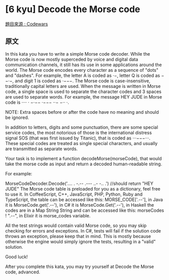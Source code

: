 ﻿# [6 kyu] Decode the Morse code
[題目來源 : Codewars](https://www.codewars.com/kata/decode-the-morse-code/train/csharp)

## 原文

In this kata you have to write a simple Morse code decoder. While the Morse code is now mostly superceded by voice and digital data communication channels, it still has its use in some applications around the world.
The Morse code encodes every character as a sequence of "dots" and "dashes". For example, the letter A is coded as ·−, letter Q is coded as −−·−, and digit 1 is coded as ·−−−. The Morse code is case-insensitive, traditionally capital letters are used. When the message is written in Morse code, a single space is used to separate the character codes and 3 spaces are used to separate words. For example, the message HEY JUDE in Morse code is ···· · −·−−   ·−−− ··− −·· ·.

NOTE: Extra spaces before or after the code have no meaning and should be ignored.

In addition to letters, digits and some punctuation, there are some special service codes, the most notorious of those is the international distress signal SOS (that was first issued by Titanic), that is coded as ···−−−···. These special codes are treated as single special characters, and usually are transmitted as separate words.

Your task is to implement a function decodeMorse(morseCode), that would take the morse code as input and return a decoded human-readable string.

For example:

MorseCodeDecoder.Decode('.... . -.--   .--- ..- -.. .')
//should return "HEY JUDE"
The Morse code table is preloaded for you as a dictionary, feel free to use it. In CoffeeScript, C++, JavaScript, PHP, Python, Ruby and TypeScript, the table can be accessed like this: MORSE_CODE['.--'], in Java it is MorseCode.get('.--'), in C# it is MorseCode.Get('.--'), in Haskell the codes are in a Map String String and can be accessed like this: morseCodes ! ".--", in Elixir it is morse_codes variable.

All the test strings would contain valid Morse code, so you may skip checking for errors and exceptions. In C#, tests will fail if the solution code throws an exception, please keep that in mind. This is mostly because otherwise the engine would simply ignore the tests, resulting in a "valid" solution.

Good luck!

After you complete this kata, you may try yourself at Decode the Morse code, advanced.